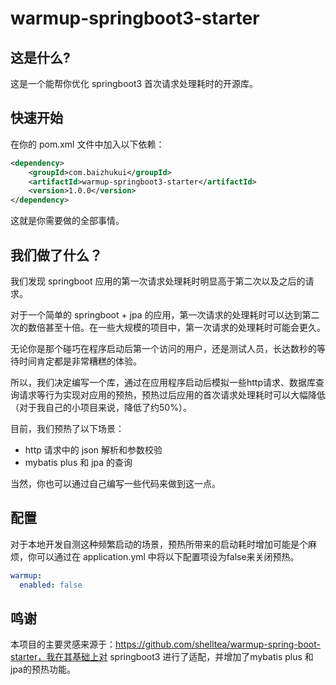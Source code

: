 # warmup-springboot3-starter

## 这是什么?

这是一个能帮你优化 springboot3 首次请求处理耗时的开源库。

## 快速开始

在你的 pom.xml 文件中加入以下依赖：

```xml
<dependency>
    <groupId>com.baizhukui</groupId>
    <artifactId>warmup-springboot3-starter</artifactId>
    <version>1.0.0</version>
</dependency>
```

这就是你需要做的全部事情。

## 我们做了什么？

我们发现 springboot 应用的第一次请求处理耗时明显高于第二次以及之后的请求。

对于一个简单的 springboot + jpa 的应用，第一次请求的处理耗时可以达到第二次的数倍甚至十倍。在一些大规模的项目中，第一次请求的处理耗时可能会更久。

无论你是那个碰巧在程序启动后第一个访问的用户，还是测试人员，长达数秒的等待时间肯定都是非常糟糕的体验。

所以，我们决定编写一个库，通过在应用程序启动后模拟一些http请求、数据库查询请求等行为实现对应用的预热，预热过后应用的首次请求处理耗时可以大幅降低（对于我自己的小项目来说，降低了约50%）。

目前，我们预热了以下场景：

- http 请求中的 json 解析和参数校验
- mybatis plus 和 jpa 的查询

当然，你也可以通过自己编写一些代码来做到这一点。

## 配置

对于本地开发自测这种频繁启动的场景，预热所带来的启动耗时增加可能是个麻烦，你可以通过在 application.yml 中将以下配置项设为false来关闭预热。

```yaml
warmup:
  enabled: false
```

## 鸣谢

本项目的主要灵感来源于：https://github.com/shelltea/warmup-spring-boot-starter，我在其基础上对 springboot3 进行了适配，并增加了mybatis plus 和 jpa的预热功能。







